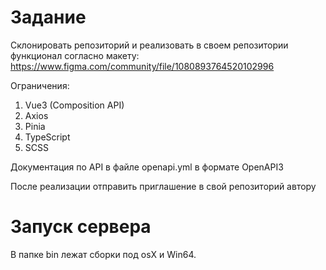 # Задание
Склонировать репозиторий и реализовать в своем репозитории функционал согласно макету:
https://www.figma.com/community/file/1080893764520102996

Ограничения:
1. Vue3 (Composition API)
2. Axios
3. Pinia
4. TypeScript
5. SCSS

Документация по API в файле openapi.yml в формате OpenAPI3

После реализации отправить приглашение в свой репозиторий автору

# Запуск сервера

В папке bin лежат сборки под osX и Win64.
